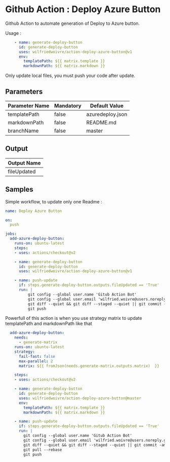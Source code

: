 # Github Action : Deploy Azure Button

Github Action to automate generation of Deploy to Azure button.

Usage :

```yaml
    - name: generate-deploy-button
      id: generate-deploy-button
      uses: wilfriedwoivre/action-deploy-azure-button@v1
      env:
        templatePath: ${{ matrix.template }}
        markdownPath: ${{ matrix.markdown }}
```

Only update local files, you must push your code after update.

## Parameters

| Parameter Name | Mandatory | Default Value |
| -- | -- | -- |
| templatePath | false | azuredeploy.json
| markdownPath | false | README.md
| branchName | false | master

## Output

| Output Name |
| -- |
| fileUpdated

## Samples

Simple workflow, to update only one Readme :

```yaml
name: Deploy Azure Button

on:
  push

jobs:
  add-azure-deploy-button:
    runs-on: ubuntu-latest
    steps:
    - uses: actions/checkout@v2

    - name: generate-deploy-button
      id: generate-deploy-button
      uses: wilfriedwoivre/action-deploy-azure-button@v1

    - name: push-update
      if: steps.generate-deploy-button.outputs.fileUpdated == 'True'
      run: |
          git config --global user.name 'Gitub Action Bot'
          git config --global user.email 'wilfried.woivre@users.noreply.github.com'
          git diff --quiet && git diff --staged --quiet || git commit -am "Add Azure deploy button"
          git push
```

Powerfull of this action is when you use strategy matrix to update templatePath and markdownPath like that

```yaml
  add-azure-deploy-button:
    needs:
      - generate-matrix
    runs-on: ubuntu-latest
    strategy:
      fail-fast: false
      max-parallel: 2
      matrix: ${{ fromJson(needs.generate-matrix.outputs.matrix)  }}

    steps:
    - uses: actions/checkout@v2

    - name: generate-deploy-button
      id: generate-deploy-button
      uses: wilfriedwoivre/action-deploy-azure-button@master
      env:
        templatePath: ${{ matrix.template }}
        markdownPath: ${{ matrix.markdown }}

    - name: push-update
      if: steps.generate-deploy-button.outputs.fileUpdated == 'True'
      run: |
        git config --global user.name 'Gitub Action Bot'
        git config --global user.email 'wilfried.woivre@users.noreply.github.com'
        git diff --quiet && git diff --staged --quiet || git commit -am "Add Azure deploy button"
        git pull --rebase
        git push
```
